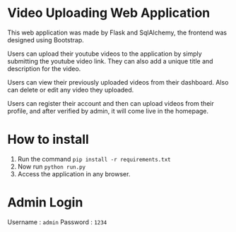 # Video Uploading Web Application

This web application was made by Flask and SqlAlchemy, the frontend was designed using Bootstrap.

Users can upload their youtube videos to the application by simply submitting the youtube video link. They can also add a unique title and description for the video.

Users can view their previously uploaded videos from their dashboard. Also can delete or edit any video they uploaded.

Users can register their account and then can upload videos from their profile, and after verified by admin, it will come live in the homepage.

# How to install
1. Run the command
	`pip install -r requirements.txt`
2. Now run `python run.py`
3. Access the application in any browser.

# Admin Login
Username : `admin`
Password : `1234`
